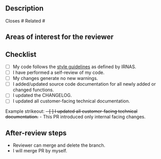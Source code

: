 ## Description

<!--- A summary of the changes that this PR introduces. Provide a relevant motivation and context about this PR or link an issue that provides it. -->

Closes #
Related #

## Areas of interest for the reviewer

<!--- Which parts of the code should the code reviewer check?  -->

## Checklist

<!--- Check items that you fulfilled, strikeout the ones that do not apply and write why  -->
- [ ] My code follows the [style guidelines] as defined by IRNAS.
- [ ] I have performed a self-review of my code.
- [ ] My changes generate no new warnings.
- [ ] I added/updated source code documentation for all newly added or changed functions.
- [ ] I updated the CHANGELOG. 
- [ ] I updated all customer-facing technical documentation.

Example strikeout:
~~- [ ] I updated all customer-facing technical documentation.~~ - This PR introduced only internal facing changes.

## After-review steps

<!--- Delete section or select one option -->
* Reviewer can merge and delete the branch.
* I will merge PR by myself.

[style guidelines]: https://github.com/IRNAS/irnas-guidelines-docs/blob/dev/docs/developer_guidelines.md
